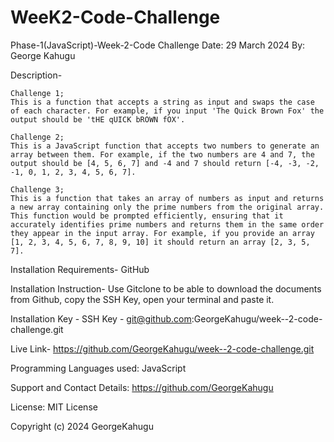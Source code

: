 
# WeeK2-Code-Challenge

Phase-1(JavaScript)-Week-2-Code Challenge
Date: 29 March 2024
By: George Kahugu

Description-


    Challenge 1;
    This is a function that accepts a string as input and swaps the case of each character. For example, if you input 'The Quick Brown Fox' the output should be 'tHE qUICK bROWN fOX'.
    
    Challenge 2;
    This is a JavaScript function that accepts two numbers to generate an array between them. For example, if the two numbers are 4 and 7, the output should be [4, 5, 6, 7] and -4 and 7 should return [-4, -3, -2, -1, 0, 1, 2, 3, 4, 5, 6, 7].
    
    Challenge 3;
    This is a function that takes an array of numbers as input and returns a new array containing only the prime numbers from the original array. This function would be prompted efficiently, ensuring that it accurately identifies prime numbers and returns them in the same order they appear in the input array. For example, if you provide an array [1, 2, 3, 4, 5, 6, 7, 8, 9, 10] it should return an array [2, 3, 5, 7].
    
    

 Installation Requirements-
     GitHub
 
 Installation Instruction-
      Use Gitclone to be able to download the documents from Github, copy the SSH Key, open your terminal and paste it. 
      
Installation Key -
    SSH Key - git@github.com:GeorgeKahugu/week--2-code-challenge.git

Live Link-
   https://github.com/GeorgeKahugu/week--2-code-challenge.git
     
Programming Languages used:
     JavaScript

Support and Contact Details:
     https://github.com/GeorgeKahugu

License: 
     MIT License

Copyright (c) 2024 GeorgeKahugu
     

      

